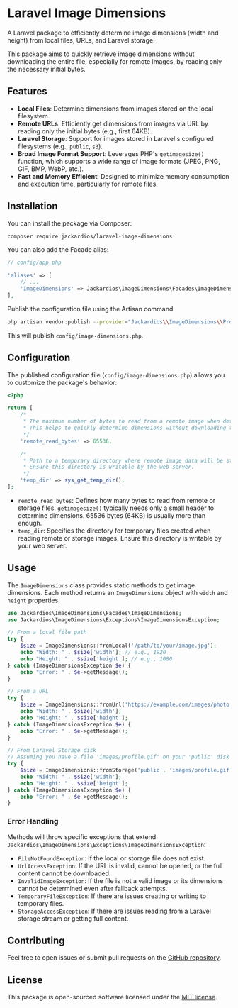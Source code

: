 # Laravel Image Dimensions

A Laravel package to efficiently determine image dimensions (width and height) from local files, URLs, and Laravel storage.

This package aims to quickly retrieve image dimensions without downloading the entire file, especially for remote images, by reading only the necessary initial bytes.

## Features

-   **Local Files**: Determine dimensions from images stored on the local filesystem.
-   **Remote URLs**: Efficiently get dimensions from images via URL by reading only the initial bytes (e.g., first 64KB).
-   **Laravel Storage**: Support for images stored in Laravel's configured filesystems (e.g., `public`, `s3`).
-   **Broad Image Format Support**: Leverages PHP's `getimagesize()` function, which supports a wide range of image formats (JPEG, PNG, GIF, BMP, WebP, etc.).
-   **Fast and Memory Efficient**: Designed to minimize memory consumption and execution time, particularly for remote files.

## Installation

You can install the package via Composer:

```bash
composer require jackardios/laravel-image-dimensions
```

You can also add the Facade alias:

```php
// config/app.php

'aliases' => [
    // ...
    'ImageDimensions' => Jackardios\ImageDimensions\Facades\ImageDimensions::class,
],
```

Publish the configuration file using the Artisan command:

```bash
php artisan vendor:publish --provider="Jackardios\\ImageDimensions\\Providers\\ImageDimensionsServiceProvider" --tag="image-dimensions-config"
```

This will publish `config/image-dimensions.php`.

## Configuration

The published configuration file (`config/image-dimensions.php`) allows you to customize the package's behavior:

```php
<?php

return [
    /*
     * The maximum number of bytes to read from a remote image when determining its dimensions.
     * This helps to quickly determine dimensions without downloading the entire file.
     */
    'remote_read_bytes' => 65536,

    /*
     * Path to a temporary directory where remote image data will be stored.
     * Ensure this directory is writable by the web server.
     */
    'temp_dir' => sys_get_temp_dir(),
];
```

-   `remote_read_bytes`: Defines how many bytes to read from remote or storage files. `getimagesize()` typically needs only a small header to determine dimensions. 65536 bytes (64KB) is usually more than enough.
-   `temp_dir`: Specifies the directory for temporary files created when reading remote or storage images. Ensure this directory is writable by your web server.

## Usage

The `ImageDimensions` class provides static methods to get image dimensions. Each method returns an `ImageDimensions` object with `width` and `height` properties.

```php
use Jackardios\ImageDimensions\Facades\ImageDimensions;
use Jackardios\ImageDimensions\Exceptions\ImageDimensionsException;

// From a local file path
try {
    $size = ImageDimensions::fromLocal('/path/to/your/image.jpg');
    echo "Width: " . $size['width']; // e.g., 1920
    echo "Height: " . $size['height']; // e.g., 1080
} catch (ImageDimensionsException $e) {
    echo "Error: " . $e->getMessage();
}

// From a URL
try {
    $size = ImageDimensions::fromUrl('https://example.com/images/photo.png');
    echo "Width: " . $size['width'];
    echo "Height: " . $size['height'];
} catch (ImageDimensionsException $e) {
    echo "Error: " . $e->getMessage();
}

// From Laravel Storage disk
// Assuming you have a file 'images/profile.gif' on your 'public' disk
try {
    $size = ImageDimensions::fromStorage('public', 'images/profile.gif');
    echo "Width: " . $size['width'];
    echo "Height: " . $size['height'];
} catch (ImageDimensionsException $e) {
    echo "Error: " . $e->getMessage();
}
```

### Error Handling

Methods will throw specific exceptions that extend `Jackardios\ImageDimensions\Exceptions\ImageDimensionsException`:

-   `FileNotFoundException`: If the local or storage file does not exist.
-   `UrlAccessException`: If the URL is invalid, cannot be opened, or the full content cannot be downloaded.
-   `InvalidImageException`: If the file is not a valid image or its dimensions cannot be determined even after fallback attempts.
-   `TemporaryFileException`: If there are issues creating or writing to temporary files.
-   `StorageAccessException`: If there are issues reading from a Laravel storage stream or getting full content.

## Contributing

Feel free to open issues or submit pull requests on the [GitHub repository](https://github.com/Jackardios/laravel-image-dimensions).

## License

This package is open-sourced software licensed under the [MIT license](https://opensource.org/licenses/MIT).


